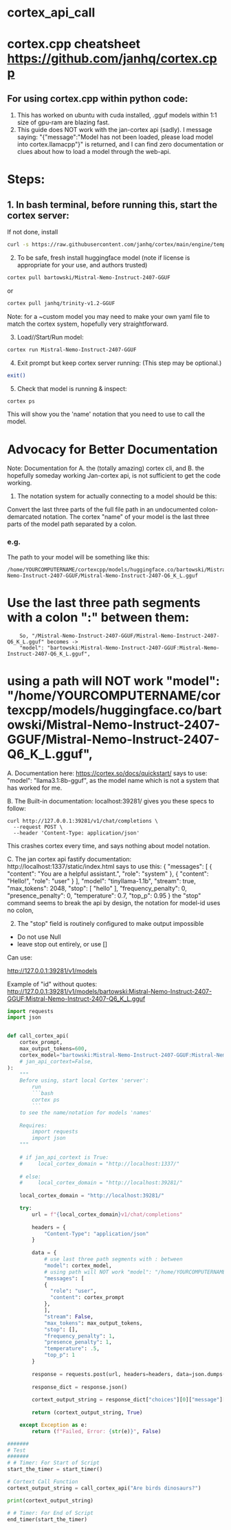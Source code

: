 # cortex_api_call

# cortex.cpp cheatsheet  https://github.com/janhq/cortex.cpp

## For using cortex.cpp within python code:
1. This has worked on ubuntu with cuda installed, .gguf models within 1:1 size of gpu-ram are blazing fast.
2. This guide does NOT work with the jan-cortex api (sadly). I message saying:
"{"message":"Model has not been loaded, please load model into cortex.llamacpp"}" is returned,
and I can find zero documentation or clues about how to load a model through the web-api.


# Steps:
## 1. In bash terminal, before running this, start the cortex server:

If not done, install
```bash
curl -s https://raw.githubusercontent.com/janhq/cortex/main/engine/templates/linux/install.sh | sudo bash -s -- --deb_local
```

2. To be safe, fresh install huggingface model (note if license is appropriate for your use, and authors trusted)
```bash
cortex pull bartowski/Mistral-Nemo-Instruct-2407-GGUF
```
or
```bash
cortex pull janhq/trinity-v1.2-GGUF
```
Note: for a ~custom model you may need to make your own yaml file to match the cortex system, 
hopefully very straightforward.

3. Load//Start/Run model:
```bash
cortex run Mistral-Nemo-Instruct-2407-GGUF
```

4. Exit prompt but keep cortex server running:
(This step may be optional.)
```bash
exit()
```

5. Check that model is running & inspect:
```bash
cortex ps
```
This will show you the 'name' notation that you need to use to call the model.


# Advocacy for Better Documentation
Note: Documentation for 
A. the (totally amazing) cortex cli, and 
B. the hopefully someday working Jan-cortex api, 
is not sufficient to get the code working.

1. The notation system for actually connecting to a model should be this:

Convert the last three parts of the full file path in an undocumented colon-demarcated notation. 
The cortex "name" of your model is the last three parts of the model path
separated by a colon.

### e.g.
The path to your model will be something like this:
```
/home/YOURCOMPUTERNAME/cortexcpp/models/huggingface.co/bartowski/Mistral-Nemo-Instruct-2407-GGUF/Mistral-Nemo-Instruct-2407-Q6_K_L.gguf
```

# Use the last three path segments with a colon ":" between them:
```
    So, "/Mistral-Nemo-Instruct-2407-GGUF/Mistral-Nemo-Instruct-2407-Q6_K_L.gguf" becomes ->
    "model": "bartowski:Mistral-Nemo-Instruct-2407-GGUF:Mistral-Nemo-Instruct-2407-Q6_K_L.gguf",
```
# using a path will NOT work "model": "/home/YOURCOMPUTERNAME/cortexcpp/models/huggingface.co/bartowski/Mistral-Nemo-Instruct-2407-GGUF/Mistral-Nemo-Instruct-2407-Q6_K_L.gguf",

A. Documentation here:
https://cortex.so/docs/quickstart/
says to use: "model": "llama3.1:8b-gguf",
as the model name which is not a system that has worked for me.

B. The Built-in documentation: localhost:39281/
gives you these specs to follow:
```
curl http://127.0.0.1:39281/v1/chat/completions \
  --request POST \
  --header 'Content-Type: application/json'
```
This crashes cortex every time, and says nothing about model notation.

C. The jan cortex api fastify documentation: http://localhost:1337/static/index.html
says to use this:
{
  "messages": [
    {
      "content": "You are a helpful assistant.",
      "role": "system"
    },
    {
      "content": "Hello!",
      "role": "user"
    }
  ],
  "model": "tinyllama-1.1b",
  "stream": true,
  "max_tokens": 2048,
  "stop": [
    "hello"
  ],
  "frequency_penalty": 0,
  "presence_penalty": 0,
  "temperature": 0.7,
  "top_p": 0.95
}
the "stop" command seems to break the api by design, 
the notation for model-id uses no colon,

2. The "stop" field is routinely configured to make output impossible
- Do not use Null
- leave stop out entirely, or use []



Can use:

http://127.0.0.1:39281/v1/models

Example of "id" without quotes:
http://127.0.0.1:39281/v1/models/bartowski:Mistral-Nemo-Instruct-2407-GGUF:Mistral-Nemo-Instruct-2407-Q6_K_L.gguf

```python
import requests
import json


def call_cortex_api(
    cortex_prompt,
    max_output_tokens=600,
    cortex_model="bartowski:Mistral-Nemo-Instruct-2407-GGUF:Mistral-Nemo-Instruct-2407-Q6_K_L.gguf",
    # jan_api_cortext=False,
):
    """
    Before using, start local Cortex 'server':
        run 
        ```bash
        cortex ps
        ```
    to see the name/notation for models 'names'
    
    Requires:
        import requests
        import json
    """
    
    # if jan_api_cortext is True:
    #     local_cortex_domain = "http://localhost:1337/"
    
    # else:
    #     local_cortex_domain = "http://localhost:39281/"
    
    local_cortex_domain = "http://localhost:39281/"

    try: 
        url = f"{local_cortex_domain}v1/chat/completions"
        
        headers = {
            "Content-Type": "application/json"
        }
        
        data = {
            # use last three path segments with : between
            "model": cortex_model,
            # using path will NOT work "model": "/home/YOURCOMPUTERNAME/cortexcpp/models/huggingface.co/bartowski/Mistral-Nemo-Instruct-2407-GGUF/Mistral-Nemo-Instruct-2407-Q6_K_L.gguf",
            "messages": [
            {
              "role": "user",
              "content": cortex_prompt
            },
            ],
            "stream": False,
            "max_tokens": max_output_tokens,
            "stop": [],
            "frequency_penalty": 1,
            "presence_penalty": 1,
            "temperature": .5,
            "top_p": 1
        }
        
        response = requests.post(url, headers=headers, data=json.dumps(data))
        
        response_dict = response.json()
        
        cortext_output_string = response_dict["choices"][0]["message"]["content"]
        
        return (cortext_output_string, True)

    except Exception as e:
        return (f"Failed, Error: {str(e)}", False)

#######
# Test
#######
# # Timer: For Start of Script
start_the_timer = start_timer()

# Cortext Call Function
cortext_output_string = call_cortex_api("Are birds dinosaurs?")

print(cortext_output_string)

# # Timer: For End of Script
end_timer(start_the_timer)
```
